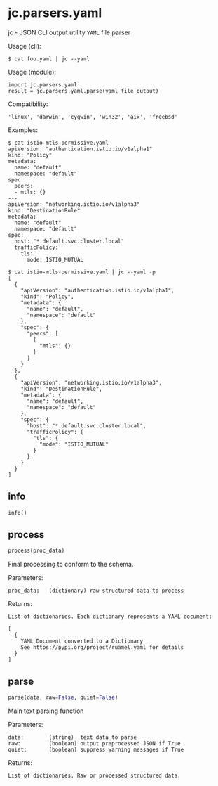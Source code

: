 
# jc.parsers.yaml
jc - JSON CLI output utility `YAML` file parser

Usage (cli):

    $ cat foo.yaml | jc --yaml

Usage (module):

    import jc.parsers.yaml
    result = jc.parsers.yaml.parse(yaml_file_output)

Compatibility:

    'linux', 'darwin', 'cygwin', 'win32', 'aix', 'freebsd'

Examples:

    $ cat istio-mtls-permissive.yaml
    apiVersion: "authentication.istio.io/v1alpha1"
    kind: "Policy"
    metadata:
      name: "default"
      namespace: "default"
    spec:
      peers:
      - mtls: {}
    ---
    apiVersion: "networking.istio.io/v1alpha3"
    kind: "DestinationRule"
    metadata:
      name: "default"
      namespace: "default"
    spec:
      host: "*.default.svc.cluster.local"
      trafficPolicy:
        tls:
          mode: ISTIO_MUTUAL

    $ cat istio-mtls-permissive.yaml | jc --yaml -p
    [
      {
        "apiVersion": "authentication.istio.io/v1alpha1",
        "kind": "Policy",
        "metadata": {
          "name": "default",
          "namespace": "default"
        },
        "spec": {
          "peers": [
            {
              "mtls": {}
            }
          ]
        }
      },
      {
        "apiVersion": "networking.istio.io/v1alpha3",
        "kind": "DestinationRule",
        "metadata": {
          "name": "default",
          "namespace": "default"
        },
        "spec": {
          "host": "*.default.svc.cluster.local",
          "trafficPolicy": {
            "tls": {
              "mode": "ISTIO_MUTUAL"
            }
          }
        }
      }
    ]


## info
```python
info()
```


## process
```python
process(proc_data)
```

Final processing to conform to the schema.

Parameters:

    proc_data:   (dictionary) raw structured data to process

Returns:

    List of dictionaries. Each dictionary represents a YAML document:

    [
      {
        YAML Document converted to a Dictionary
        See https://pypi.org/project/ruamel.yaml for details
      }
    ]


## parse
```python
parse(data, raw=False, quiet=False)
```

Main text parsing function

Parameters:

    data:        (string)  text data to parse
    raw:         (boolean) output preprocessed JSON if True
    quiet:       (boolean) suppress warning messages if True

Returns:

    List of dictionaries. Raw or processed structured data.

